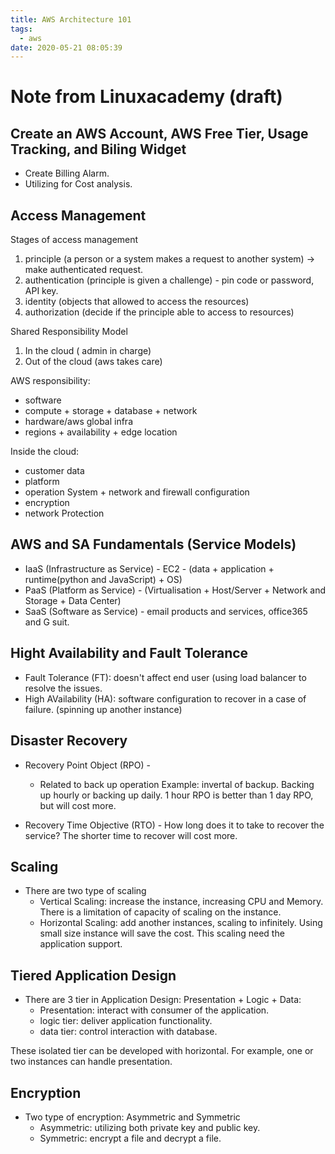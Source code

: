 ```yaml
---
title: AWS Architecture 101
tags:
  - aws
date: 2020-05-21 08:05:39
---
```


# Note from Linuxacademy (draft)

## Create an AWS Account, AWS Free Tier, Usage Tracking, and Biling Widget 

* Create Billing Alarm.
* Utilizing for Cost analysis.

## Access Management

Stages of access management

1. principle (a person or a system makes a request to another system) -> make authenticated request.
2. authentication (principle is given a challenge) - pin code or password, API key.
3. identity (objects that allowed to access the resources) 
4. authorization (decide if the principle able to access to resources)

Shared Responsibility Model

1. In the cloud  ( admin in charge)
2. Out of the cloud  (aws takes care)

AWS responsibility:
* software
* compute + storage + database + network
* hardware/aws global infra
* regions + availability + edge location

Inside the cloud:
* customer data
* platform
* operation System + network and firewall configuration
* encryption
* network Protection

## AWS and SA Fundamentals (Service Models)
* IaaS (Infrastructure as Service) - EC2 - (data + application + runtime(python and JavaScript) + OS)
* PaaS (Platform as Service) - (Virtualisation + Host/Server + Network and Storage + Data Center)
* SaaS (Software as Service) - email products and services, office365 and G suit.

## Hight Availability and Fault Tolerance 
* Fault Tolerance (FT): doesn't affect end user (using load balancer to resolve the issues.
* High AVailability (HA): software configuration  to recover in a case of failure. (spinning up another instance)

## Disaster Recovery
* Recovery Point Object (RPO) - 
  - Related to back up operation
    Example: invertal of backup. Backing up hourly or backing up daily. 1 hour RPO is better than 1 day RPO, but will cost more. 

* Recovery Time Objective (RTO) - How long does it to take to recover the service?  The shorter time to recover will cost more. 

## Scaling
* There are two type of scaling 
  - Vertical Scaling: increase the instance, increasing CPU and Memory. There is a limitation of capacity of scaling on the instance. 
  - Horizontal Scaling: add another instances, scaling to infinitely. Using small size instance will save the cost. This scaling need the application support.

## Tiered Application Design
* There are 3 tier in Application Design: Presentation + Logic + Data:
  - Presentation: interact with consumer of the application.
  - logic tier: deliver application functionality. 
  - data tier: control interaction with database.

These isolated tier can be developed with horizontal. For example, one or two instances can handle presentation.

## Encryption
* Two type of encryption: Asymmetric and Symmetric
  - Asymmetric: utilizing both private key and public key. 
  - Symmetric: encrypt a file and decrypt a file.

